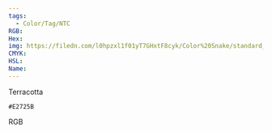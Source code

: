 ```yaml
---
tags:
  - Color/Tag/NTC
RGB:
Hex:
img: https://filedn.com/l0hpzxl1f01yT7GHxtF8cyk/Color%20Snake/standard_csv_to_svg/E2725B.svg
CMYK:
HSL:
Name:
---
```

Terracotta
```palette
#E2725B
```
RGB

